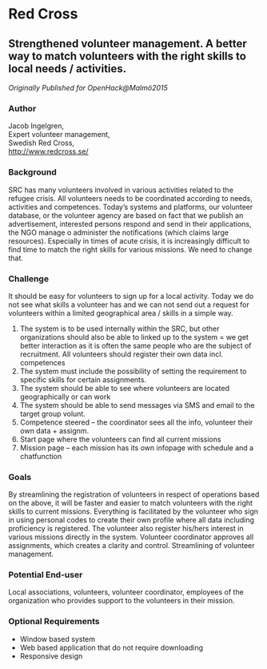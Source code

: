 # Red Cross

## Strengthened volunteer management. A better way to match volunteers with the right skills to local needs / activities.

*Originally Published for OpenHack@Malmö2015*

### Author
Jacob Ingelgren,<br>
Expert volunteer management,<br>
Swedish Red Cross,<br>
http://www.redcross.se/

### Background
SRC has many volunteers involved in various activities related to the refugee crisis. All volunteers needs to be coordinated according to needs, activities and competences.
Today’s systems and platforms, our volunteer database, or the volunteer agency are based on fact that we publish an advertisement, interested persons respond and send in their applications, the NGO manage o administer the notifications (which claims large resources). Especially in times of acute crisis, it is increasingly difficult to find time to match the right skills for various missions. We need to change that.

### Challenge
It should be easy for volunteers to sign up for a local activity. Today we do not see what skills a volunteer has and we can not send out a request for volunteers within a limited geographical area / skills in a simple way.
1. The system is to be used internally within the SRC, but other organizations should also be able to linked up to the system = we get better interaction as it is often the same people who are the subject of recruitment. All volunteers should register their own data incl. competences
3. The system must include the possibility of setting the requirement to specific skills for certain assignments.
4. The system should be able to see where volunteers are located geographically or can work
5. The system should be able to send messages via SMS and email to the target group volunt.
6. Competence steered – the coordinator sees all the info, volunteer their own data + assignm.
7. Start page where the volunteers can find all current missions
8. Mission page – each mission has its own infopage with schedule and a chatfunction

### Goals
By streamlining the registration of volunteers in respect of operations based on the above, it will be faster and easier to match volunteers with the right skills to current missions.
Everything is facilitated by the volunteer who sign in using personal codes to create their own profile where all data including proficiency is registered. The volunteer also register his/hers interest in various missions directly in the system. Volunteer coordinator approves all assignments, which creates a clarity and control. Streamlining of volunteer management.

### Potential End-user
Local associations, volunteers, volunteer coordinator, employees of the organization who provides support to the volunteers in their mission.

### Optional Requirements
* Window based system
* Web based application that do not require downloading
* Responsive design

